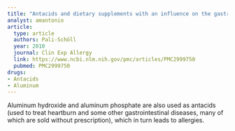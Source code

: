```yaml
---
title: "Antacids and dietary supplements with an influence on the gastric pH increase the risk for food sensitization"
analyst: amantonio
article:
  type: article
  authors: Pali-Schöll
  year: 2010
  journal: Clin Exp Allergy
  link: https://www.ncbi.nlm.nih.gov/pmc/articles/PMC2999750
  pubmed: PMC2999750
drugs:
- Antacids
- Aluminum
---
```


Aluminum hydroxide and aluminum phosphate are also used as antacids (used to treat heartburn and some other gastrointestinal diseases, many of which are sold without prescription), which in turn leads to allergies.
